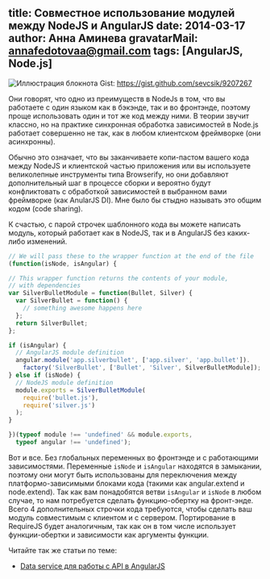 title: Совместное использование модулей между NodeJS и AngularJS
date: 2014-03-17
author: Анна Аминева
gravatarMail: annafedotovaa@gmail.com
tags: [AngularJS, Node.js]
---

![Иллюстрация блокнота](/blog/images/modules.jpg)
Gist: https://gist.github.com/sevcsik/9207267

Они говорят, что одно из преимуществ в NodeJs в том, что вы работаете с один языком как в бэкэнде, так и во фронтэнде, поэтому проще использовать один и тот же код между ними.  В теории звучит классно, но на практике синхронная обработка зависимостей в Node.js работает совершенно не так, как в любом клиентском фреймворке (они асинхронны).

<!-- more -->
Обычно это означает, что вы заканчиваете копи-пастом вашего кода между NodeJS и клиентской частью приложения или вы используете великолепные инструменты типа Browserify, но они добавляют дополнительный шаг в процессе сборки и вероятно будут конфликтовать с обработкой зависимостей в выбранном вами фреймворке (как AnularJS DI). Мне было бы стыдно называть это общим кодом (code sharing).

К счастью, с парой строчек шаблонного кода вы можете написать модуль, который работает как в NodeJS, так и в AngularJS без каких-либо изменений.

```js
// We will pass these to the wrapper function at the end of the file
(function(isNode, isAngular) {

// This wrapper function returns the contents of your module, 
// with dependencies
var SilverBulletModule = function(Bullet, Silver) {
  var SilverBullet = function() {
    // something awesome happens here
  };
  return SilverBullet;    
};

if (isAngular) {
  // AngularJS module definition
  angular.module('app.silverbullet', ['app.silver', 'app.bullet']).
    factory('SilverBullet', ['Bullet', 'Silver', SilverBulletModule]);
} else if (isNode) {
  // NodeJS module definition
  module.exports = SilverBulletModule(
    require('bullet.js'), 
    require('silver.js')
  );
}

})(typeof module !== 'undefined' && module.exports,
  typeof angular !== 'undefined');   
  ```
Вот и все. Без глобальных переменных во фронтэнде и с работающими зависимостями. Переменные `isNode` и `isAngular` находятся в замыкании, поэтому они могут быть использованы для переключения между платформо-зависимыми блоками кода (такими как angular.extend и node.extend). Так как вам понадобятся ветви `isAngular` и `isNode` в любом случае, то нам потребуется сделать функцию-обертку на фронт-энде. Всего 4 дополнительных строчки кода требуются, чтобы сделать ваш модуль совместимым с клиентом и с сервером.
Портирование в RequireJS будет аналогичным, так как он в том числе использует функции-обертки и зависимости как аргументы функции.

Читайте так же статьи по теме:

* [Data service для работы с API в AngularJS](http://makeomatic.ru/blog/2014/04/22/Module_in_AngularJS/)


